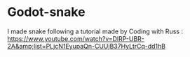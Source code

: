 # Godot-snake
I made snake following a tutorial made by Coding with Russ : https://www.youtube.com/watch?v=DlRP-UBR-2A&amp;list=PLjcN1EyupaQn-CUUjB37HyLtrCq-dd1hB

